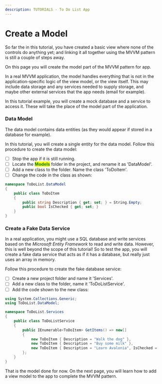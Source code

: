 ```yaml
---
description: TUTORIALS - To Do List App
---
```


# Create a Model

So far the in this tutorial, you have created a basic view where none of the controls do anything yet; and linking it all together using the MVVM pattern is still a couple of steps away.&#x20;

On this page you will create the model part of the MVVM pattern for app.  &#x20;

In a real MVVM application, the model handles everything that is not in the application-specific logic of the view model, or the view itself. This may include data storage and any services needed to supply storage, and maybe other external services that the app needs (email for example).&#x20;

In this tutorial example, you will create a mock database and a service to access it. These will take the place of the model part of the application.

### Data Model <a href="#create-the-model" id="create-the-model"></a>

The data model contains data entities (as they would appear if stored in a database for example).

In this tutorial, you will create a single entity for the data model.  Follow this procedure to create the data model:

* [ ] Stop the app if it is still running.
* [ ] Locate the <mark style="color:green;">**Models**</mark> folder in the project, and rename it as 'DataModel'.
* [ ] Add a new class to the folder. Name the class 'ToDoItem'.
* [ ] Change the code in the class as shown:

```csharp
namespace ToDoList.DataModel
{
    public class ToDoItem
    {
        public string Description { get; set; } = String.Empty;
        public bool IsChecked { get; set; }
    }
}
```

### Create a Fake Data Service <a href="#create-a-fake-database" id="create-a-fake-database"></a>

In a real application, you might use a SQL database and write services based on the _Microsoft Entity Framework_ to read and write data.  However, this is well beyond the scope of this tutorial! So to test the app, you will create a fake data service that acts as if it has a database, but really just uses an array in memory.

Follow this procedure to create the fake database service:

* [ ] Create a new project folder and name it 'Services'.
* [ ] Add a new class to the folder, name it 'ToDoListService'.
* [ ] Add the code shown to the new class:

```csharp
using System.Collections.Generic;
using ToDoList.DataModel;

namespace ToDoList.Services
{
    public class ToDoListService
    {
        public IEnumerable<ToDoItem> GetItems() => new[]
        {
            new ToDoItem { Description = "Walk the dog" },
            new ToDoItem { Description = "Buy some milk" },
            new ToDoItem { Description = "Learn Avalonia", IsChecked = true },
        };
    }
}
```

That is the model done for now. On the next page, you will learn how to add a view model to the app to complete the MVVM pattern.&#x20;

### &#x20;<a href="#create-a-view-model" id="create-a-view-model"></a>
